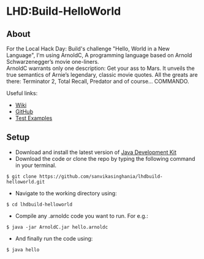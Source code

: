 # LHD:Build-HelloWorld
## About
For the Local Hack Day: Build's challenge "Hello, World in a New Language", I'm using ArnoldC, A programming language based on Arnold Schwarzenegger’s movie one-liners.<br>
ArnoldC warrants only one description: Get your ass to Mars.
It unveils the true semantics of Arnie’s legendary, classic movie quotes. All the greats are there: Terminator 2, Total Recall, Predator and of course… COMMANDO.

Useful links:
-   [Wiki](https://github.com/lhartikk/ArnoldC/wiki/ArnoldC)
-   [GitHub](https://github.com/lhartikk/ArnoldC)
-   [Test Examples](https://github.com/lhartikk/ArnoldC/tree/master/src/test/scala/org/arnoldc)

## Setup
-   Download and install the latest version of [Java Development Kit](https://www.oracle.com/in/java/technologies/javase-downloads.html)
-   Download the code or clone the repo by typing the following command in your terminal.
```
$ git clone https://github.com/sanvikasinghania/lhdbuild-helloworld.git
```
-   Navigate to the working directory using:
```
$ cd lhdbuild-helloworld
```
-   Compile any .arnoldc code you want to run. For e.g.:
```
$ java -jar ArnoldC.jar hello.arnoldc
```
-   And finally run the code using:
```
$ java hello
```
